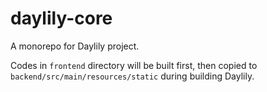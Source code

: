 # daylily-core

A monorepo for Daylily project.

Codes in `frontend` directory will be built first, then copied to `backend/src/main/resources/static` during building Daylily.